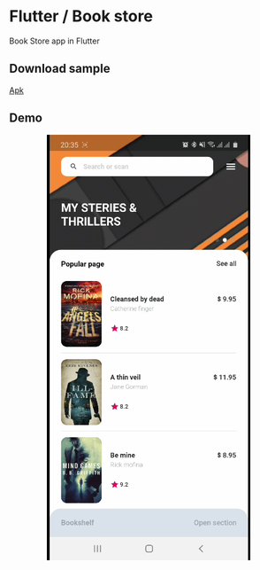# Flutter / Book store
Book Store app in Flutter
## Download sample
[Apk](https://github.com/thanhnamitit/flutter-book_store/raw/master/app-release.apk)
## Demo
<p align="center">
  <img src="./ss.gif">
</p>

